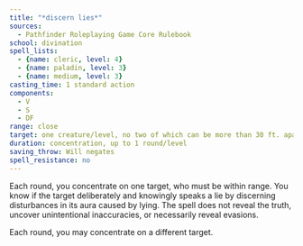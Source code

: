 ```yaml
---
title: "*discern lies*"
sources:
  - Pathfinder Roleplaying Game Core Rulebook
school: divination
spell_lists:
  - {name: cleric, level: 4}
  - {name: paladin, level: 3}
  - {name: medium, level: 3}
casting_time: 1 standard action
components:
  - V
  - S
  - DF
range: close
target: one creature/level, no two of which can be more than 30 ft. apart
duration: concentration, up to 1 round/level
saving_throw: Will negates
spell_resistance: no
---
```


Each round, you concentrate on one target, who must be within range. You know if the target deliberately and knowingly speaks a lie by discerning disturbances in its aura caused by lying. The spell does not reveal the truth, uncover unintentional inaccuracies, or necessarily reveal evasions.

Each round, you may concentrate on a different target.

